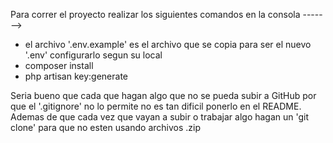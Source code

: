 Para correr el proyecto realizar los siguientes comandos en la consola ------->

- el archivo '.env.example' es el archivo que se copia para ser el nuevo '.env' configurarlo segun su local
- composer install
- php artisan key:generate

Seria bueno que cada que hagan algo que no se pueda subir a GitHub por que el '.gitignore' no lo permite no es tan dificil ponerlo en el README.
Ademas de que cada vez que vayan a subir o trabajar algo hagan un 'git clone' para que no esten usando archivos .zip
